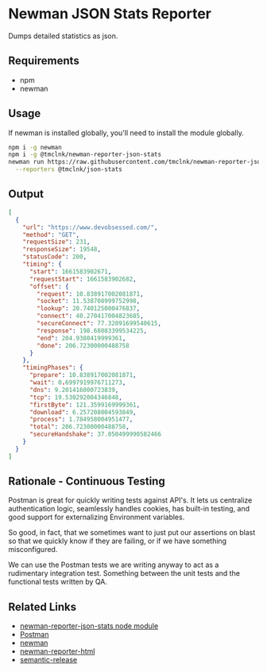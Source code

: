 # Newman JSON Stats Reporter

Dumps detailed statistics as json.

## Requirements

* npm
* newman

## Usage

If newman is installed globally, you'll need to install the module globally.

```sh
npm i -g newman
npm i -g @tmclnk/newman-reporter-json-stats
newman run https://raw.githubusercontent.com/tmclnk/newman-reporter-json-stats/main/examples/postman_collection.json \
  --reporters @tmclnk/json-stats
```

## Output

```json
[
  {
    "url": "https://www.devobsessed.com/",
    "method": "GET",
    "requestSize": 231,
    "responseSize": 19548,
    "statusCode": 200,
    "timing": {
      "start": 1661583902671,
      "requestStart": 1661583902682,
      "offset": {
        "request": 10.838917002081871,
        "socket": 11.538708999752998,
        "lookup": 20.740125000476837,
        "connect": 40.270417004823685,
        "secureConnect": 77.32091699540615,
        "response": 198.68083399534225,
        "end": 204.9380419999361,
        "done": 206.72300000488758
      }
    },
    "timingPhases": {
      "prepare": 10.838917002081871,
      "wait": 0.6997919976711273,
      "dns": 9.201416000723839,
      "tcp": 19.530292004346848,
      "firstByte": 121.3599169999361,
      "download": 6.257208004593849,
      "process": 1.784958004951477,
      "total": 206.72300000488758,
      "secureHandshake": 37.050499990582466
    }
  }
]
```

## Rationale - Continuous Testing

Postman is great for quickly writing tests against API's. It lets us centralize
authentication logic, seamlessly handles cookies, has built-in testing, and
good support for externalizing Environment variables.

So good, in fact, that we sometimes want to just put our assertions on blast so that
we quickly know if they are failing, or if we have something misconfigured.

We can use the Postman tests we are writing anyway to act as a rudimentary integration
test. Something between the unit tests and the functional tests written by QA.

## Related Links

* [newman-reporter-json-stats node module](https://www.npmjs.com/package/@tmclnk/newman-reporter-json-stats)
* [Postman](https://www.postman.com/)
* [newman](https://github.com/postmanlabs/newman)
* [newman-reporter-html](https://github.com/postmanlabs/newman-reporter-html)
* [semantic-release](https://github.com/semantic-release/semantic-release)
